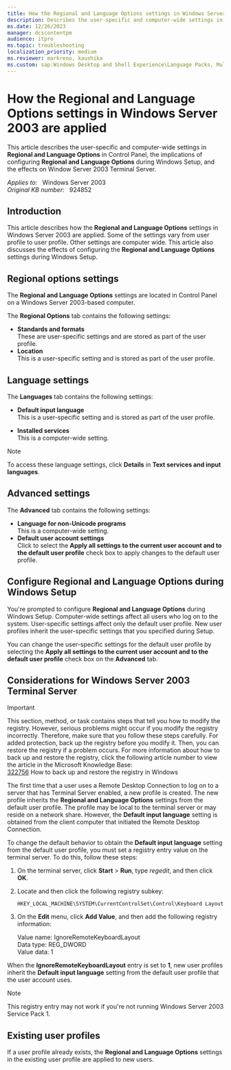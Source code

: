 ```yaml
---
title: How the Regional and Language Options settings in Windows Server 2003 are applied
description: Describes the user-specific and computer-wide settings in Regional and Language Options in Control Panel, the implications of configuring Regional and Language Options during Windows Setup, and the effects on Window Server 2003 Terminal Server.
ms.date: 12/26/2023
manager: dcscontentpm
audience: itpro
ms.topic: troubleshooting
localization_priority: medium
ms.reviewer: markreno, kaushika
ms.custom: sap:Windows Desktop and Shell Experience\Language Packs, Multilingual User Interface (MUI) and Input (IME), csstroubleshoot
---
```

# How the Regional and Language Options settings in Windows Server 2003 are applied

This article describes the user-specific and computer-wide settings in **Regional and Language Options** in Control Panel, the implications of configuring **Regional and Language Options** during Windows Setup, and the effects on Window Server 2003 Terminal Server.

_Applies to:_ &nbsp; Windows Server 2003  
_Original KB number:_ &nbsp; 924852

## Introduction

This article describes how the **Regional and Language Options** settings in Windows Server 2003 are applied. Some of the settings vary from user profile to user profile. Other settings are computer wide. This article also discusses the effects of configuring the **Regional and Language Options** settings during Windows Setup.

## Regional options settings

The **Regional and Language Options** settings are located in Control Panel on a Windows Server 2003-based computer.

The **Regional Options** tab contains the following settings:

- **Standards and formats**  
    These are user-specific settings and are stored as part of the user profile.
- **Location**  
    This is a user-specific setting and is stored as part of the user profile.

## Language settings

The **Languages** tab contains the following settings:

- **Default input language**  
    This is a user-specific setting and is stored as part of the user profile.

- **Installed services**  
    This is a computer-wide setting.

> [!NOTE]
> To access these language settings, click **Details** in **Text services and input languages**.

## Advanced settings

The **Advanced** tab contains the following settings:

- **Language for non-Unicode programs**  
    This is a computer-wide setting.
- **Default user account settings**  
    Click to select the **Apply all settings to the current user account and to the default user profile** check box to apply changes to the default user profile.

## Configure Regional and Language Options during Windows Setup

You're prompted to configure **Regional and Language Options** during Windows Setup. Computer-wide settings affect all users who log on to the system. User-specific settings affect only the default user profile. New user profiles inherit the user-specific settings that you specified during Setup.

You can change the user-specific settings for the default user profile by selecting the **Apply all settings to the current user account and to the default user profile** check box on the **Advanced** tab.

## Considerations for Windows Server 2003 Terminal Server

> [!IMPORTANT]
> This section, method, or task contains steps that tell you how to modify the registry. However, serious problems might occur if you modify the registry incorrectly. Therefore, make sure that you follow these steps carefully. For added protection, back up the registry before you modify it. Then, you can restore the registry if a problem occurs. For more information about how to back up and restore the registry, click the following article number to view the article in the Microsoft Knowledge Base:  
[322756](https://support.microsoft.com/help/322756) How to back up and restore the registry in Windows  

The first time that a user uses a Remote Desktop Connection to log on to a server that has Terminal Server enabled, a new profile is created. The new profile inherits the **Regional and Language Options** settings from the default user profile. The profile may be local to the terminal server or may reside on a network share. However, the **Default input language** setting is obtained from the client computer that initiated the Remote Desktop Connection.

To change the default behavior to obtain the **Default input language** setting from the default user profile, you must set a registry entry value on the terminal server. To do this, follow these steps:

1. On the terminal server, click **Start** > **Run**, type *regedit*, and then click **OK**.
2. Locate and then click the following registry subkey:

    `HKEY_LOCAL_MACHINE\SYSTEM\CurrentControlSet\Control\Keyboard Layout`
3. On the **Edit** menu, click **Add Value**, and then add the following registry information:

    Value name: IgnoreRemoteKeyboardLayout  
    Data type: REG_DWORD  
    Value data: 1  

When the **IgnoreRemoteKeyboardLayout** entry is set to **1**, new user profiles inherit the **Default input language** setting from the default user profile that the user account uses.

> [!NOTE]
> This registry entry may not work if you're not running Windows Server 2003 Service Pack 1.

## Existing user profiles

If a user profile already exists, the **Regional and Language Options** settings in the existing user profile are applied to new users.
